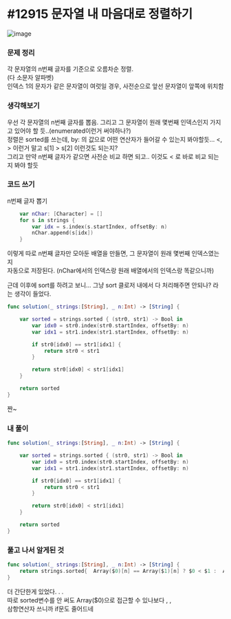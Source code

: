 # #12915 문자열 내 마음대로 정렬하기

![image](https://user-images.githubusercontent.com/28949235/130562522-6f28d7c4-bcaa-4d39-8e43-0d21179ef6ec.png)

### 문제 정리

각 문자열의 n번째 글자를 기준으로 오름차순 정렬.  
(다 소문자 알파벳)  
인덱스 1의 문자가 같은 문자열이 여럿일 경우, 사전순으로 앞선 문자열이 앞쪽에 위치함

### 생각해보기

우선 각 문자열의 n번째 글자를 뽑음. 그리고 그 문자열이 원래 몇번째 인덱스인지 가지고 있어야 할 듯..(enumerated이런거 써야하나?)  
정렬은 sorted를 쓰는데, by: 의 값으로 어떤 연산자가 들어갈 수 있는지 봐야할듯... <, > 이런거 말고 s[1] > s[2] 이런것도 되는지?  
그리고 만약 n번째 글자가 같으면 사전순 비교 하면 되고.. 이것도 < 로 바로 비교 되는지 봐야 할듯

### 코드 쓰기

n번째 글자 뽑기

```swift
    var nChar: [Character] = []
    for s in strings {
        var idx = s.index(s.startIndex, offsetBy: n)
        nChar.append(s[idx])
    }
```

이렇게 따로 n번째 글자만 모아둔 배열을 만들면, 그 문자열이 원래 몇번째 인덱스였는지  
자동으로 저장된다. (nChar에서의 인덱스랑 원래 배열에서의 인덱스랑 똑같으니까)



근데 이후에 sort를 하려고 보니... 그냥 sort 클로저 내에서 다 처리해주면 안되나? 라는 생각이 들었다.

```swift
func solution(_ strings:[String], _ n:Int) -> [String] {

    var sorted = strings.sorted { (str0, str1) -> Bool in
        var idx0 = str0.index(str0.startIndex, offsetBy: n)
        var idx1 = str1.index(str1.startIndex, offsetBy: n)

        if str0[idx0] == str1[idx1] {
            return str0 < str1
        }

        return str0[idx0] < str1[idx1]
    }

    return sorted
}
```

짠~

### 내 풀이

```swift
func solution(_ strings:[String], _ n:Int) -> [String] {

    var sorted = strings.sorted { (str0, str1) -> Bool in
        var idx0 = str0.index(str0.startIndex, offsetBy: n)
        var idx1 = str1.index(str1.startIndex, offsetBy: n)

        if str0[idx0] == str1[idx1] {
            return str0 < str1
        }

        return str0[idx0] < str1[idx1]
    }

    return sorted
}

```





### 풀고 나서 알게된 것

```swift
func solution(_ strings:[String], _ n:Int) -> [String] {
    return strings.sorted{  Array($0)[n] == Array($1)[n] ? $0 < $1 :  Array($0)[n] < Array($1)[n] }
}
```

더 간단한게 있었다. . .  
따로 sorted변수를 안 써도 Array($0)으로 접근할 수 있나보다 , ,  
삼항연산자 쓰니까 if문도 줄어드네
